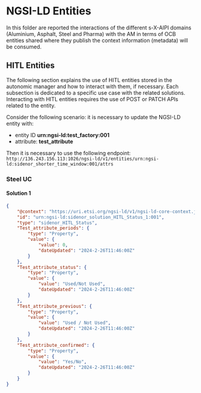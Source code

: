 # NGSI-LD Entities

In this folder are reported the interactions of the different s-X-AIPI domains (Aluminium, Asphalt, Steel and Pharma) with the AM in terms of OCB entities shared where they publish the context information (metadata) will be consumed.


## HITL Entities

The following section explains the use of HITL entities stored in the autonomic manager and how to interact with them, if necessary. Each subsection is dedicated to a specific use case with the related solutions.
Interacting with HITL entities requires the use of POST or PATCH APIs related to the entity. 

Consider the following scenario: it is necessary to update the NGSI-LD entity with:
- entity ID **urn:ngsi-ld:test_factory:001**
- attribute:  **test_attribute**

Then it is necessary to use the following endpoint:
`http://136.243.156.113:1026/ngsi-ld/v1/entities/urn:ngsi-ld:sidenor_shorter_time_window:001/attrs`


### Steel UC

#### Solution 1

```json
{
    "@context": "https://uri.etsi.org/ngsi-ld/v1/ngsi-ld-core-context.jsonld",
    "id": "urn:ngsi-ld:sidenor_solution_HITL_Status_1:001",
    "type": "sidenor_HITL_Status",
    "Test_attribute_periods": {
        "type": "Property",
        "value": {
            "value": 0,
            "dateUpdated": "2024-2-26T11:46:00Z"
        }
    }, 
    "Test_attribute_status": {
        "type": "Property",
        "value": {
            "value": "Used/Not Used",
            "dateUpdated": "2024-2-26T11:46:00Z"
        }
    },
    "Test_attribute_previous": {
        "type": "Property",
        "value": {
            "value": "Used / Not Used",
            "dateUpdated": "2024-2-26T11:46:00Z"
        }
    },
    "Test_attribute_confirmed": {
        "type": "Property",
        "value": {
            "value": "Yes/No",
            "dateUpdated": "2024-2-26T11:46:00Z"
        }
    }
}

```
